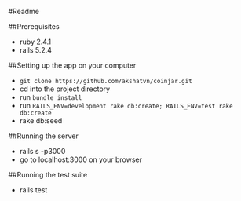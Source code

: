 #Readme

##Prerequisites
* ruby 2.4.1
* rails 5.2.4

##Setting up the app on your computer
* `git clone https://github.com/akshatvn/coinjar.git`
* cd into the project directory
* run `bundle install`
* run `RAILS_ENV=development rake db:create; RAILS_ENV=test rake db:create`
* rake db:seed

##Running the server
* rails s -p3000
* go to localhost:3000 on your browser

##Running the test suite
* rails test

